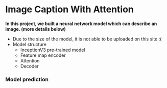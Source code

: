 # Image Caption With Attention
**In this project, we built a neural network model which can describe an image. (more details below)**

- Due to the size of the model, it is not able to be uploaded on this site :(
- Model structure
  - InceptionV3 pre-trained model
  - Feature map encoder
  - Attention
  - Decoder

### Model prediction
